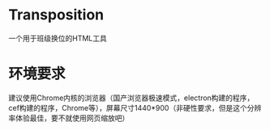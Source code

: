 # Transposition
一个用于班级换位的HTML工具

# 环境要求
建议使用Chrome内核的浏览器（国产浏览器极速模式，electron构建的程序，cef构建的程序，Chrome等），屏幕尺寸1440*900（非硬性要求，但是这个分辨率体验最佳，要不就使用网页缩放吧）
